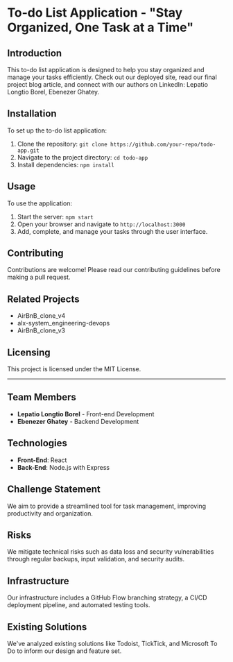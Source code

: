 # To-do List Application - "Stay Organized, One Task at a Time"

## Introduction
This to-do list application is designed to help you stay organized and manage your tasks efficiently. Check out our deployed site, read our final project blog article, and connect with our authors on LinkedIn: Lepatio Longtio Borel, Ebenezer Ghatey.

## Installation
To set up the to-do list application:
1. Clone the repository: `git clone https://github.com/your-repo/todo-app.git`
2. Navigate to the project directory: `cd todo-app`
3. Install dependencies: `npm install`

## Usage
To use the application:
1. Start the server: `npm start`
2. Open your browser and navigate to `http://localhost:3000`
3. Add, complete, and manage your tasks through the user interface.

## Contributing
Contributions are welcome! Please read our contributing guidelines before making a pull request.

## Related Projects
- AirBnB_clone_v4
- alx-system_engineering-devops
- AirBnB_clone_v3

## Licensing
This project is licensed under the MIT License.

---

## Team Members
- **Lepatio Longtio Borel** - Front-end Development
- **Ebenezer Ghatey** - Backend Development

## Technologies
- **Front-End**: React
- **Back-End**: Node.js with Express

## Challenge Statement
We aim to provide a streamlined tool for task management, improving productivity and organization.

## Risks
We mitigate technical risks such as data loss and security vulnerabilities through regular backups, input validation, and security audits.

## Infrastructure
Our infrastructure includes a GitHub Flow branching strategy, a CI/CD deployment pipeline, and automated testing tools.

## Existing Solutions
We've analyzed existing solutions like Todoist, TickTick, and Microsoft To Do to inform our design and feature set.

